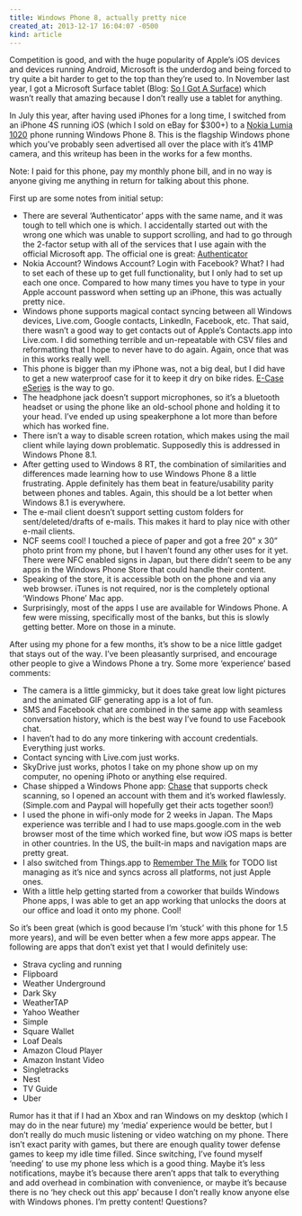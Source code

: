 ```yaml
---
title: Windows Phone 8, actually pretty nice
created_at: 2013-12-17 16:04:07 -0500
kind: article
---
```

Competition is good, and with the huge popularity of Apple’s iOS devices and devices running Android,  Microsoft is the underdog and being forced to try quite a bit harder to get to the top than they’re used to.  In November last year, I got a Microsoft Surface tablet (Blog: <a href="http://ckdake.com/content/2012/so-i-got-a-surface.html">So I Got A Surface</a>) which wasn’t really that amazing because I don’t really use a tablet for anything.

In July this year, after having used iPhones for a long time, I switched from an iPhone 4S running iOS (which I sold on eBay for $300+) to a <a href="http://www.amazon.com/gp/product/B00E5M3JVG/ref=as_li_ss_tl?ie=UTF8&camp=1789&creative=390957&creativeASIN=B00E5M3JVG&linkCode=as2&tag=ckdake-20">Nokia Lumia 1020</a><img src="https://ir-na.amazon-adsystem.com/e/ir?t=ckdake-20&l=as2&o=1&a=B00E5M3JVG" width="1" height="1" border="0" alt="" style="border:none !important; margin:0px !important;" /> phone running Windows Phone 8. This is the flagship Windows phone which you’ve probably seen advertised all over the place with it’s 41MP camera, and this writeup has been in the works for a few months.

Note: I paid for this phone, pay my monthly phone bill, and in no way is anyone giving me anything in return for talking about this phone.

First up are some notes from initial setup:
<ul>
<li>There are several ‘Authenticator’ apps with the same name, and it was tough to tell which one is which. I accidentally started out with the wrong one which was unable to support scrolling, and had to go through the 2-factor setup with all of the services that I use again with the official Microsoft app. The official one is great: <a href="http://www.windowsphone.com/en-us/store/app/authenticator/e7994dbc-2336-4950-91ba-ca22d653759b">Authenticator</a></li>
<li>Nokia Account? Windows Account? Login with Facebook? What?  I had to set each of these up to get full functionality, but I only had to set up each one once. Compared to how many times you have to type in your Apple account password when setting up an iPhone, this was actually pretty nice.</li>
<li>Windows phone supports magical contact syncing between all Windows devices, Live.com, Google contacts, LinkedIn, Facebook, etc.  That said, there wasn’t a good way to get contacts out of Apple’s Contacts.app into Live.com.  I did something terrible and un-repeatable with CSV files and reformatting that I hope to never have to do again. Again, once that was in this works really well.</li>
<li>This phone is bigger than my iPhone was, not a big deal, but I did have to get a new waterproof case for it to keep it dry on bike rides.  <a href="http://www.amazon.com/gp/product/B00ESYMDLI/ref=as_li_ss_tl?ie=UTF8&camp=1789&creative=390957&creativeASIN=B00ESYMDLI&linkCode=as2&tag=ckdake-20">E-Case eSeries</a><img src="https://ir-na.amazon-adsystem.com/e/ir?t=ckdake-20&l=as2&o=1&a=B00ESYMDLI" width="1" height="1" border="0" alt="" style="border:none !important; margin:0px !important;" /> is the way to go.</li>
<li>The headphone jack doesn’t support microphones, so it’s a bluetooth headset or using the phone like an old-school phone and holding it to your head. I’ve ended up using speakerphone a lot more than before which has worked fine.</li>
<li>There isn’t a way to disable screen rotation, which makes using the mail client while laying down problematic. Supposedly this is addressed in Windows Phone 8.1.</li>
<li>After getting used to Windows 8 RT, the combination of similarities and differences made learning how to use Windows Phone 8 a little frustrating.  Apple definitely has them beat in feature/usability parity between phones and tables. Again, this should be a lot better when Windows 8.1 is everywhere.</li>
<li>The e-mail client doesn’t support setting custom folders for sent/deleted/drafts of e-mails. This makes it hard to play nice with other e-mail clients.</li>
<li>NCF seems cool! I touched a piece of paper and got a free 20” x 30” photo print from my phone,  but I haven’t found any other uses for it yet. There were NFC enabled signs in Japan, but there didn’t seem to be any apps in the Windows Phone Store that could handle their content.</li>
<li>Speaking of the store, it is accessible both on the phone and via any web browser. iTunes is not required, nor is the completely optional ‘Windows Phone’ Mac app.</li>
<li>Surprisingly, most of the apps I use are available for Windows Phone. A few were missing, specifically most of the banks, but this is slowly getting better. More on those in a minute.</li>
</ul>

After using my phone for a few months,  it’s show to be a nice little gadget that stays out of the way.  I’ve been pleasantly surprised, and encourage other people to give a Windows Phone a try. Some more ‘experience’ based comments:

<ul>
<li>The camera is a little gimmicky, but it does take great low light pictures and the animated GIF generating app is a lot of fun.</li>
<li>SMS and Facebook chat are combined in the same app with seamless conversation history, which is the best way I’ve found to use Facebook chat.</li>
<li>I haven’t had to do any more tinkering with account credentials. Everything just works.</li>
<li>Contact syncing with Live.com just works.</li>
<li>SkyDrive just works, photos I take on my phone show up on my computer, no opening iPhoto or anything else required.</li>
<li>Chase shipped a Windows Phone app: <a href="http://www.windowsphone.com/en-us/store/app/chase-mobile/1e8b41a1-a4f6-4b8a-9028-4ba7cd9b8734">Chase</a> that supports check scanning, so I opened an account with them and it’s worked flawlessly. (Simple.com and Paypal will hopefully get their acts together soon!)</li>
<li>I used the phone in wifi-only mode for 2 weeks in Japan. The Maps experience was terrible and I had to use maps.google.com in the web browser most of the time which worked fine, but wow iOS maps is better in other countries. In the US, the built-in maps and navigation maps are pretty great.</li>
<li>I also switched from Things.app to <a href="https://www.rememberthemilk.com/">Remember The Milk</a>  for TODO list managing as it’s nice and syncs across all platforms, not just Apple ones.</li>
<li>With a little help getting started from a coworker that builds Windows Phone apps, I was able to get an app working that unlocks the doors at our office and load it onto my phone. Cool!</li>
</ul>

So it’s been great (which is good because I’m ‘stuck’ with this phone for 1.5 more years), and will be even better when a few more apps appear. The following are apps that don’t exist yet that I would definitely use:

<ul>
<li>Strava cycling and running</li>
<li>Flipboard</li>
<li>Weather Underground</li>
<li>Dark Sky</li>
<li>WeatherTAP</li>
<li>Yahoo Weather</li>
<li>Simple</li>
<li>Square Wallet</li>
<li>Loaf Deals</li>
<li>Amazon Cloud Player</li>
<li>Amazon Instant Video</li>
<li>Singletracks</li>
<li>Nest</li>
<li>TV Guide</li>
<li>Uber</li>
</ul>

Rumor has it that if I had an Xbox and ran Windows on my desktop (which I may do in the near future) my ‘media’ experience would be better, but I don’t really do much music listening or video watching on my phone.  There isn’t exact parity with games, but there are enough quality tower defense games to keep my idle time filled.  Since switching, I’ve found myself ‘needing’ to use my phone less which is a good thing. Maybe it’s less notifications, maybe it’s because there aren’t apps that talk to everything and add overhead in combination with convenience, or maybe it’s because there is no ‘hey check out this app’ because I don’t really know anyone else with Windows phones.  I’m pretty content! Questions?

